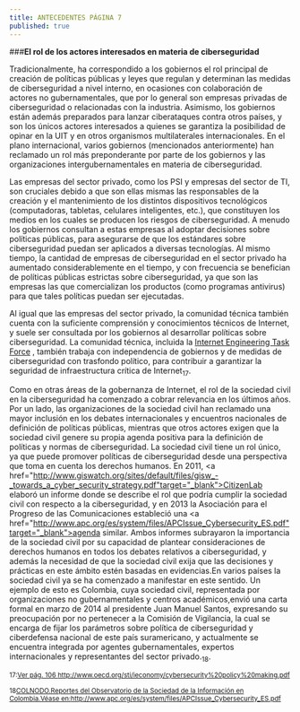 ```yaml
---
title: ANTECEDENTES PÁGINA 7
published: true
---
```

###**El rol de los actores interesados en materia de ciberseguridad**

Tradicionalmente, ha correspondido a los gobiernos el rol principal de creación de políticas públicas y leyes que regulan y determinan las medidas de ciberseguridad a nivel interno, en ocasiones con colaboración de actores no gubernamentales, que por lo general son empresas privadas de ciberseguridad o relacionadas con la industria. Asimismo, los gobiernos están además preparados para lanzar ciberataques contra otros países, y son los únicos actores interesados a quienes se garantiza la posibilidad de opinar en la UIT y en otros organismos multilaterales internacionales. En el plano internacional, varios gobiernos (mencionados anteriormente) han reclamado un rol más preponderante por parte de los gobiernos y las organizaciones intergubernamentales en materia de ciberseguridad. 

Las empresas del sector privado, como los PSI y empresas del sector de TI, son cruciales debido a que son ellas mismas las responsables de la creación y el mantenimiento de los distintos dispositivos tecnológicos  (computadoras, tabletas, celulares inteligentes, etc.), que constituyen los medios en los cuales se producen los riesgos de ciberseguridad. A menudo los gobiernos consultan a estas empresas al adoptar decisiones sobre políticas públicas, para asegurarse de que los estándares sobre ciberseguridad puedan ser aplicados a diversas tecnologías. Al mismo tiempo, la cantidad de empresas de ciberseguridad en el sector privado ha aumentado considerablemente en el tiempo, y con frecuencia se benefician de políticas públicas estrictas sobre ciberseguridad, ya que son las empresas las que comercializan los productos (como programas antivirus) para que tales políticas puedan ser ejecutadas. 

Al igual que las empresas del sector privado, la comunidad técnica también cuenta con la suficiente comprensión y conocimientos técnicos de Internet, y suele ser consultada por los gobiernos al desarrollar políticas sobre ciberseguridad. La comunidad técnica, incluida la 
<a href="https://www.ietf.org/" target="_blank">Internet Engineering Task Force</a>
, también trabaja con independencia de gobiernos y de medidas de ciberseguridad con trasfondo político, para contribuir a garantizar la seguridad de infraestructura crítica de Internet<sub>17</sub>.

Como en otras áreas de la gobernanza de Internet, el rol de la sociedad civil en la ciberseguridad ha comenzado a cobrar relevancia en los últimos años. Por un lado, las organizaciones de la sociedad civil han reclamado una mayor inclusión en los debates internacionales y encuentros nacionales de definición de políticas públicas, mientras que otros actores exigen que la sociedad civil genere su propia agenda positiva para la definición de políticas y normas de ciberseguridad. La sociedad civil tiene un rol único, ya que puede promover políticas de ciberseguridad desde una perspectiva que toma en cuenta los derechos humanos.
En 2011, <a href="http://www.giswatch.org/sites/default/files/gisw_-_towards_a_cyber_security_strategy.pdf"target="_blank">CitizenLab</a>
elaboró un informe donde se describe el rol que podría cumplir la sociedad civil con respecto a la ciberseguridad, y en 2013 la Asociación para el Progreso de las Comunicaciones estableció una
<a href="http://www.apc.org/es/system/files/APCIssue_Cybersecurity_ES.pdf"target="_blank">agenda similar.</a>
Ambos informes subrayaron la importancia de la sociedad civil por su capacidad de plantear consideraciones de derechos humanos en todos los debates relativos a ciberseguridad, y además la necesidad de que la sociedad civil exija que las decisiones y prácticas en este ámbito estén basadas en evidencias.En varios países la sociedad civil ya se ha comenzado a manifestar en este sentido. Un ejemplo de esto es Colombia, cuya sociedad civil, representada por organizaciones no gubernamentales y centros académicos,envió una carta formal en marzo de 2014 al presidente Juan Manuel Santos, expresando su preocupación por no pertenecer a la Comisión de Vigilancia, la cual se encarga de fijar los parámetros sobre política de ciberseguridad y ciberdefensa nacional de este país suramericano, y actualmente se encuentra integrada por agentes gubernamentales, expertos internacionales y  representantes del sector privado.<sub>18</sub>.


<sub> 17:<a href="http://www.oecd.org/sti/ieconomy/cybersecurity%20policy%20making.pdf" target="_blank">Ver pág. 106 http://www.oecd.org/sti/ieconomy/cybersecurity%20policy%20making.pdf</a></sub>

<sub> 18<a href="http://www.apc.org/es/system/files/APCIssue_Cybersecurity_ES.pdf" target="_blank">COLNODO.Reportes del Observatorio de la Sociedad de la Información en Colombia.Véase en:http://www.apc.org/es/system/files/APCIssue_Cybersecurity_ES.pdf</a></sub>
